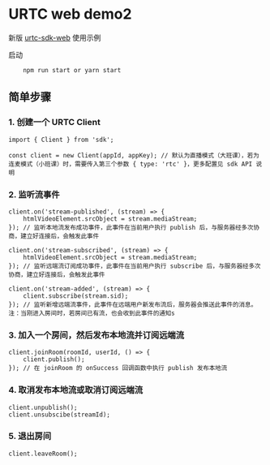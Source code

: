 # URTC web demo2

新版 [urtc-sdk-web](https://git.ucloudadmin.com/urtc/sdk/urtc-sdk-web) 使用示例

启动

```
    npm run start or yarn start 
```

## 简单步骤

### 1. 创建一个 URTC Client

```
import { Client } from 'sdk';

const client = new Client(appId, appKey); // 默认为直播模式（大班课），若为连麦模式（小班课）时，需要传入第三个参数 { type: 'rtc' }，更多配置见 sdk API 说明
```

### 2. 监听流事件

```
client.on('stream-published', (stream) => {
    htmlVideoElement.srcObject = stream.mediaStream;
}); // 监听本地流发布成功事件，此事件在当前用户执行 publish 后，与服务器经多次协商，建立好连接后，会触发此事件

client.on('stream-subscribed', (stream) => {
    htmlVideoElement.srcObject = stream.mediaStream;
}); // 监听远端流订阅成功事件，此事件在当前用户执行 subscribe 后，与服务器经多次协商，建立好连接后，会触发此事件

client.on('stream-added', (stream) => {
    client.subscribe(stream.sid);
}); // 监听新增远端流事件，此事件在远端用户新发布流后，服务器会推送此事件的消息。注：当刚进入房间时，若房间已有流，也会收到此事件的通知s

```

### 3. 加入一个房间，然后发布本地流并订阅远端流

```
client.joinRoom(roomId, userId, () => {
    client.publish();
}); // 在 joinRoom 的 onSuccess 回调函数中执行 publish 发布本地流
```

### 4. 取消发布本地流或取消订阅远端流

```
client.unpublish();
client.unsubscibe(streamId);
```

### 5. 退出房间

```
client.leaveRoom();
```